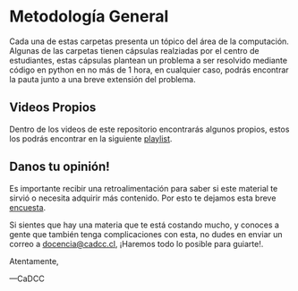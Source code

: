 # Metodología General

Cada una de estas carpetas presenta un tópico del área de la computación. Algunas de las carpetas tienen cápsulas realziadas por el centro de estudiantes, estas cápsulas plantean un problema a ser resolvido mediante código en python en no más de 1 hora, en cualquier caso, podrás encontrar la pauta junto a una breve extensión del problema.

## Videos Propios

Dentro de los videos de este repositorio encontrarás algunos propios, estos los podrás encontrar en la siguiente [playlist](https://www.youtube.com/playlist?list=PLKUV14d0mKnVlpExKNAhed7sQs3IHWTOe).

## Danos tu opinión!

Es importante recibir una retroalimentación para saber si este material te sirvió o necesita adquirir más contenido. Por esto te dejamos esta breve [encuesta](https://forms.gle/V2fxLSfgyhnSGcBv5).

Si sientes que hay una materia que te está costando mucho, y conoces a gente que también tenga complicaciones con esta, no dudes en enviar un correo a docencia@cadcc.cl, ¡Haremos todo lo posible para guiarte!.

Atentamente,

—CaDCC
